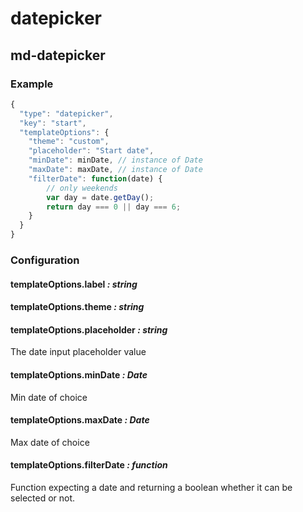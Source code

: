 # datepicker
## md-datepicker

### Example

```javascript
{
  "type": "datepicker",
  "key": "start",
  "templateOptions": {
    "theme": "custom",
    "placeholder": "Start date",
    "minDate": minDate, // instance of Date
    "maxDate": maxDate, // instance of Date
    "filterDate": function(date) {
        // only weekends
        var day = date.getDay();
        return day === 0 || day === 6;
    }
  }
}
```

### Configuration

#### templateOptions.label _: string_

#### templateOptions.theme _: string_

#### templateOptions.placeholder _: string_
The date input placeholder value

#### templateOptions.minDate _: Date_
Min date of choice

#### templateOptions.maxDate _: Date_
Max date of choice

#### templateOptions.filterDate _: function_
Function expecting a date and returning a boolean whether it can be selected or not.
